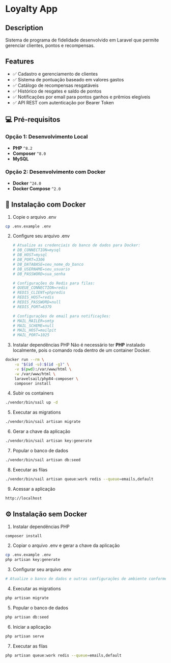 # Loyalty App

## Description

Sistema de programa de fidelidade desenvolvido em Laravel que permite gerenciar clientes, pontos e recompensas.

## Features

- ✅ Cadastro e gerenciamento de clientes
- ✅ Sistema de pontuação baseado em valores gastos
- ✅ Catálogo de recompensas resgatáveis
- ✅ Histórico de resgates e saldo de pontos
- ✅ Notificações por email para pontos ganhos e prêmios elegíveis
- ✅ API REST com autenticação por Bearer Token

## 💻 Pré-requisitos

### Opção 1: Desenvolvimento Local
* **PHP** `^8.2`
* **Composer** `^8.0`
* **MySQL**

### Opção 2: Desenvolvimento com Docker
* **Docker** `^24.0`
* **Docker Compose** `^2.0`

## 🐋 Instalação com Docker

1. Copie o arquivo .env
```bash
cp .env.example .env
```

2. Configure seu arquivo .env
    ```bash
    # Atualize as credenciais do banco de dados para Docker:
    # DB_CONNECTION=mysql
    # DB_HOST=mysql
    # DB_PORT=3306
    # DB_DATABASE=seu_nome_do_banco
    # DB_USERNAME=seu_usuario
    # DB_PASSWORD=sua_senha

    # Configurações do Redis para filas:
    # QUEUE_CONNECTION=redis
    # REDIS_CLIENT=phpredis
    # REDIS_HOST=redis
    # REDIS_PASSWORD=null
    # REDIS_PORT=6379

    # Configurações de email para notificações:
    # MAIL_MAILER=smtp
    # MAIL_SCHEME=null
    # MAIL_HOST=mailpit
    # MAIL_PORT=1025
    ```

3. Instalar dependências PHP
Não é necessário ter **PHP** instalado localmente, pois o comando roda dentro de um container Docker.

```bash
docker run --rm \
    -u "$(id -u):$(id -g)" \
    -v $(pwd):/var/www/html \
    -w /var/www/html \
    laravelsail/php84-composer \
    composer install
```

4. Subir os containers
```bash
./vendor/bin/sail up -d
```

5. Executar as migrations
```bash
./vendor/bin/sail artisan migrate
```

6. Gerar a chave da aplicação
```bash
./vendor/bin/sail artisan key:generate
```

7. Popular o banco de dados
```bash
./vendor/bin/sail artisan db:seed
```

8. Executar as filas
```bash
./vendor/bin/sail artisan queue:work redis --queue=emails,default
```

9. Acessar a aplicação
```bash
http://localhost
```

## ⚙️ Instalação sem Docker

1. Instalar dependências PHP
```bash
composer install
```

2. Copiar o arquivo .env e gerar a chave da aplicação
```bash
cp .env.example .env
php artisan key:generate
```

3. Configurar seu arquivo .env
```bash
# Atualize o banco de dados e outras configurações de ambiente conforme necessário
```

4. Executar as migrations
```bash
php artisan migrate
```

5. Popular o banco de dados
```bash
php artisan db:seed
```

6. Iniciar a aplicação
```bash
php artisan serve
```

7. Executar as filas
```bash
php artisan queue:work redis --queue=emails,default
```
